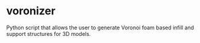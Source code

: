 # voronizer
Python script that allows the user to generate Voronoi foam based infill and support structures for 3D models.
